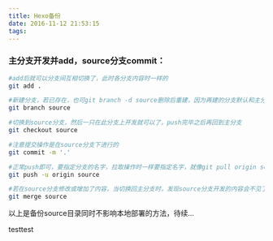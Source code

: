 ```yaml
---
title: Hexo备份
date: 2016-11-12 21:53:15
tags:
---
```

### 主分支开发并add，source分支commit：

``` bash
#add后就可以分支间互相切换了，此时各分支内容时一样的
git add .
```
``` bash
#新建分支，若已存在，也可git branch -d source删除后重建，因为再建的分支默认和主分支是保持一致的
git branch source
```
``` bash
#切换到source分支，然后一只在此分支上开发就可以了，push完毕之后再回到主分支
git checkout source
```
``` bash
#注意提交操作是在source分支下进行的
git commit -m '.'
```
``` bash
#正常push即可，要指定分支的名字，拉取操作时一样要指定名字，就像git pull origin source
git push -u origin source
```
``` bash
#若在source分支修改或增加了内容，当切换回主分支时，发现source分支开发的内容会不见了，需要merge，merge后的分支就可以删除了，当然也可以不merge一直在source分支开发并备份
git merge source
```
以上是备份source目录同时不影响本地部署的方法，待续...

testtest